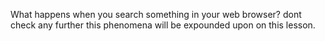 What happens when you search something in your web browser?
dont check any further this phenomena will  be expounded upon on this lesson.
